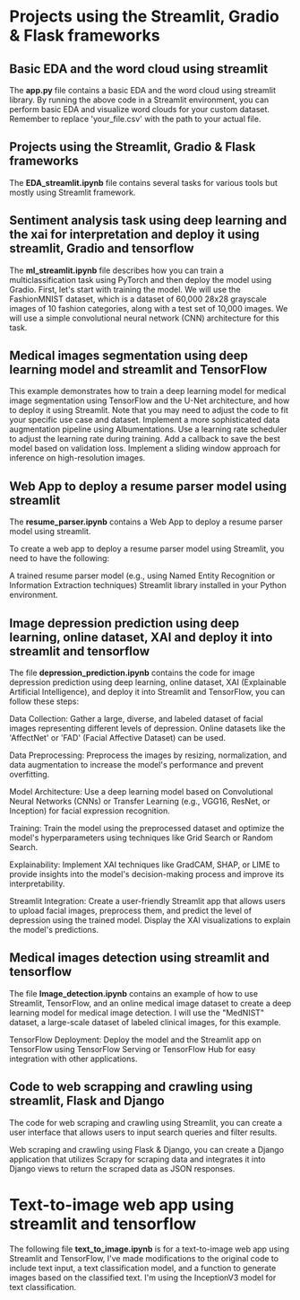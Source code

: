# Projects using the Streamlit, Gradio & Flask frameworks 

## Basic EDA and the word cloud using streamlit 

The **app.py** file contains a basic EDA and the word cloud using streamlit library.
By running the above code in a Streamlit environment, you can perform basic EDA and visualize word clouds for your custom dataset. Remember to replace 'your_file.csv' with the path to your actual file.


## Projects using the Streamlit, Gradio & Flask frameworks 

The **EDA_streamlit.ipynb** file contains several tasks for various tools but mostly using Streamlit framework.

## Sentiment analysis task using deep learning and the xai for interpretation and deploy it using streamlit, Gradio and tensorflow

The **ml_streamlit.ipynb** file describes how you can train a multiclassification task using PyTorch and then deploy the model using Gradio. First, let's start with training the model. We will use the FashionMNIST dataset, which is a dataset of 60,000 28x28 grayscale images of 10 fashion categories, along with a test set of 10,000 images. We will use a simple convolutional neural network (CNN) architecture for this task. 

## Medical images segmentation using deep learning model and streamlit and TensorFlow

This example demonstrates how to train a deep learning model for medical image segmentation using TensorFlow and the U-Net architecture, and how to deploy it using Streamlit. Note that you may need to adjust the code to fit your specific use case and dataset. Implement a more sophisticated data augmentation pipeline using Albumentations. Use a learning rate scheduler to adjust the learning rate during training. Add a callback to save the best model based on validation loss. Implement a sliding window approach for inference on high-resolution images.

## Web App to deploy a resume parser model using streamlit

The **resume_parser.ipynb** contains a Web App to deploy a resume parser model using streamlit.

To create a web app to deploy a resume parser model using Streamlit, you need to have the following:

A trained resume parser model (e.g., using Named Entity Recognition or Information Extraction techniques)
Streamlit library installed in your Python environment.

## Image depression prediction using deep learning, online dataset, XAI and deploy it into streamlit and tensorflow

The file **depression_prediction.ipynb** contains the code for image depression prediction using deep learning, online dataset, XAI (Explainable Artificial Intelligence), and deploy it into Streamlit and TensorFlow, you can follow these steps:

Data Collection: Gather a large, diverse, and labeled dataset of facial images representing different levels of depression. Online datasets like the 'AffectNet' or 'FAD' (Facial Affective Dataset) can be used.

Data Preprocessing: Preprocess the images by resizing, normalization, and data augmentation to increase the model's performance and prevent overfitting.

Model Architecture: Use a deep learning model based on Convolutional Neural Networks (CNNs) or Transfer Learning (e.g., VGG16, ResNet, or Inception) for facial expression recognition.

Training: Train the model using the preprocessed dataset and optimize the model's hyperparameters using techniques like Grid Search or Random Search.

Explainability: Implement XAI techniques like GradCAM, SHAP, or LIME to provide insights into the model's decision-making process and improve its interpretability.

Streamlit Integration: Create a user-friendly Streamlit app that allows users to upload facial images, preprocess them, and predict the level of depression using the trained model. Display the XAI visualizations to explain the model's predictions.

## Medical images detection using streamlit and tensorflow

The file **Image_detection.ipynb** contains an example of how to use Streamlit, TensorFlow, and an online medical image dataset to create a deep learning model for medical image detection. I will use the "MedNIST" dataset, a large-scale dataset of labeled clinical images, for this example.

TensorFlow Deployment: Deploy the model and the Streamlit app on TensorFlow using TensorFlow Serving or TensorFlow Hub for easy integration with other applications.

## Code to web scrapping and crawling using streamlit, Flask and Django

The code for web scraping and crawling using Streamlit, you can create a user interface that allows users to input search queries and filter results. 

Web scraping and crawling using Flask & Django, you can create a Django application that utilizes Scrapy for scraping data and integrates it into Django views to return the scraped data as JSON responses.

# Text-to-image web app using streamlit and tensorflow

The following file **text_to_image.ipynb** is for a text-to-image web app using Streamlit and TensorFlow, I've made modifications to the original code to include text input, a text classification model, and a function to generate images based on the classified text. I'm using the InceptionV3 model for text classification.
